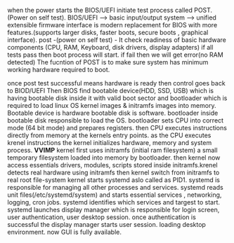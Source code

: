 when the power starts the BIOS/UEFI initiate test process called POST. (Power on self test).
BIOS/UEFI --> basic input/output system --> unified extensible firmware interface is modern replacement for BIOS with more features.(supports larger disks, faster boots, secure boots ,  graphical interface).
post -(power on self test) - It check readiness of basic hardware components (CPU, RAM, Keyboard, disk drivers, display adapters)
 if all tests pass then boot process will start. if fail then we will get error(no RAM detected)
  The fucntion of POST is to make sure system has minimum working hardware required to boot.

once post test successful means hardware is ready then control goes back to BIOD/UEFI
Then BIOS find bootable device(HDD, SSD, USB) which is having bootable disk inside it with valid boot sector and bootloader which is required to load linux OS kernel images & initramfs images into memory.
Bootable device is hardware
bootable disk is software. bootloader inside bootable disk responsible to load the OS.
bootloader sets CPU into correct mode (64 bit mode) and prepares registers. then CPU executes instructions directly from memory at the kernels entry points. as the CPU executes krenel instructions the kernel initializes hardware, memory and system process.
**VVIMP** kernel first uses initramfs (initial ram filesystem) a small temporary filesystem loaded into memory by bootloader. then kernel now access essentials drivers, modules, scripts stored inside initramfs.krenel detects real hardware using initramfs then kernel switch from initramfs to real root file-system
kernel starts systemd aslo called as PID1. systemd is responsible for managing all other processes and services. systemd reads unit files(/etc/systemd/system) and starts essential services , networking, logging, cron jobs. systemd identifies which services and targest to start.
systemd launches display manager which is responsible for login screen, user authentication, user desktop session. once authentication is successful the display manager starts user session. loading desktop environment. now GUI is fully available.



